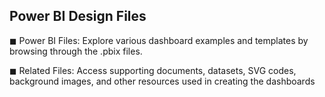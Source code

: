 <h2>Power BI Design Files</h2>
<p>◼ Power BI Files: Explore various dashboard examples and templates by browsing through the .pbix files.</p>
<p>◼ Related Files: Access supporting documents, datasets, SVG codes, background images, and other resources used in creating the dashboards </p>
